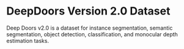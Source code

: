 # DeepDoors Version 2.0 Dataset

Deep Doors v2.0 is a dataset for instance segmentation, semantic segmentation, object detection, classification, and monocular depth estimation tasks.